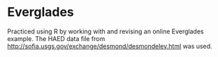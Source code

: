 # Everglades

Practiced using R by working with and revising an online Everglades example. 
The HAED data file from http://sofia.usgs.gov/exchange/desmond/desmondelev.html was used. 
